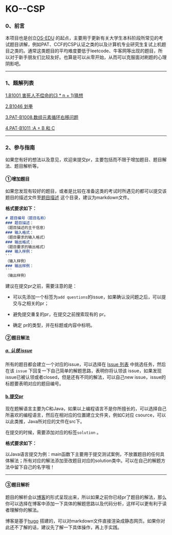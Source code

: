 # KO--CSP
### 0、前言

本项目也是创立[OS-EDU](https://github.com/OS-EDU) 的起点，主要用于更新有关大学生本科阶段所常见的考试题目讲解，例如PAT、CCF的CSP认证之类的以及计算机专业研究生复试上机题目之类的。通常这类题目的平均难度要低于leetcode、牛客网等出现的题目，所以对于新手朋友们比较友好。也算是可以从零开始，从而可以克服面对刷题的心理阴影吧。

---

### 1、题解列表
[1.B1001 害死人不偿命的(3 * n + 1)猜想](https://os-edu.github.io/b1001/)

[2.B1046 划拳](https://os-edu.github.io/b1046/)

[3.PAT-B1008.数组元素循环右移问题](https://os-edu.github.io/pat_b1008/)

[4.PAT-B1011 :A + B 和 C](https://os-edu.github.io/pat_b1011/)

---

### 2、参与指南

如果您有好的想法以及意见，欢迎来提交pr，主要包括而不限于增加题目、题目解法、题目解析等。

#### ①增加题目

如果您发现有较好的题目，或者是比较在准备这类的考试时所遇见的都可以提交该题目的描述文件至[题目描述](https://github.com/Practice-Dream/KO--CSP/tree/main/%E9%A2%98%E7%9B%AE%E6%8F%8F%E8%BF%B0) 这个目录，建议为markdown文件。

**格式要求如下：**

```markdown
# 题目编号（题目名称）
### 题目描述：
（题目描述的主干信息）
### 输入格式：
（题目要求的输入格式）
### 输出格式：
（题目要求的输出格式）
### 输入样例：
​```
（输入样例）
### 输出样例：
​```
（输出样例）
```

建议在提交pr之前，需要注意的是：

-    可以先添加一个标签为`add questions`的issue，如果确认没问题之后，可以提交与之相关的pr；

-    避免提交重复的pr，在提交之前搜索现有的 pr。
-    确定 pr的类型，并在标题或内容中标明。

#### ②题目解法

##### [a. 认领 issue](https://github.com/Practice-Dream/KO--CSP/issues)

所有的题目都会建立一个对应的issue，可以选择在 [Issue 列表](https://github.com/Practice-Dream/KO--CSP/issues) 中挑选任务，然后在该 `issue` 下回复一下自己简单的解题思路，表明你将认领该 issue，如果发现issue已被认领或者closed，但是还有不同的解法，可以自己new issue，issue的标题要表明对应的题目编号。

#### [b.提交pr](https://github.com/Practice-Dream/KO--CSP/pulls)

现在题解语言主要为C和Java，如果以上编程语言不是你所擅长的，可以选择自己所喜欢的编程语言，然后在相对应的位置建立文件夹，例如C对应 csource，可以以此类推，Java所对应的文件在src下。

在提交的时候，需要添加对应的标签`solution` 。

**格式要求如下：**

以Java语言提交为例：main函数下主要用于提交测试案例，不放置题目的任何具体解法；所有对应的解法添加至改题目对应的solution类中。可以在自己的解题方法中留下自己的名字哦！

---

#### ③题目解析

题目的解析会以[博客](https://practice-dream.github.io/)的形式呈现出来，所以如果之前你已经pr了题目的解法，那么你可以选择在博客中添加一下具体的解题思路以及代码分析，这样可以更有利于读者理解你的解法。

博客是基于[hugo](https://github.com/gohugoio/hugo) 搭建的，可以对markdown文件直接渲染成静态网页。如果你对此还不了解的话，建议先了解一下具体操作，再上手实践。

